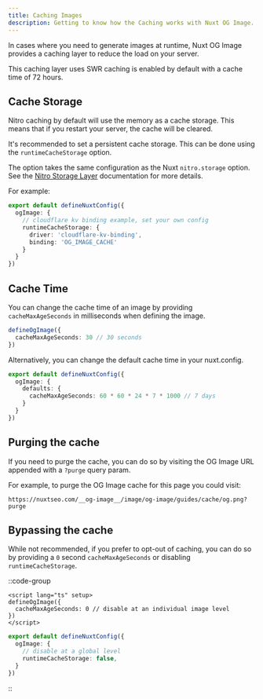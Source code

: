 ```yaml
---
title: Caching Images
description: Getting to know how the Caching works with Nuxt OG Image.
---
```


In cases
where you need to generate images at runtime, Nuxt OG Image provides a caching layer to
reduce the load on your server.

This caching layer uses SWR caching is enabled by default with a cache time of 72 hours.

## Cache Storage

Nitro caching by default will use the memory as a cache storage. This means that if you restart your server, the cache will be cleared.

It's recommended to set a persistent cache storage. This can be done using the `runtimeCacheStorage` option.

The option takes the same configuration as the Nuxt `nitro.storage` option.
See the [Nitro Storage Layer](https://nitro.unjs.io/guide/storage) documentation for more details.

For example:

```ts
export default defineNuxtConfig({
  ogImage: {
    // cloudflare kv binding example, set your own config
    runtimeCacheStorage: {
      driver: 'cloudflare-kv-binding',
      binding: 'OG_IMAGE_CACHE'
    }
  }
})
````

## Cache Time

You can change the cache time of an image by providing `cacheMaxAgeSeconds` in milliseconds when defining the image.

```ts
defineOgImage({
  cacheMaxAgeSeconds: 30 // 30 seconds
})
```

Alternatively, you can change the default cache time in your nuxt.config.

```ts [nuxt.config.ts]
export default defineNuxtConfig({
  ogImage: {
    defaults: {
      cacheMaxAgeSeconds: 60 * 60 * 24 * 7 * 1000 // 7 days
    }
  }
})
````

## Purging the cache

If you need to purge the cache, you can do so by visiting the OG Image URL appended with a `?purge` query param.

For example, to purge the OG Image cache for this page you could visit:

```
https://nuxtseo.com/__og-image__/image/og-image/guides/cache/og.png?purge
```

## Bypassing the cache

While not recommended, if you prefer to opt-out of caching, you can do so by providing a `0` second
`cacheMaxAgeSeconds` or disabling `runtimeCacheStorage`.

::code-group

```vue [Disable single caching]
<script lang="ts" setup>
defineOgImage({
  cacheMaxAgeSeconds: 0 // disable at an individual image level
})
</script>
```

```ts [Disable all caching]
export default defineNuxtConfig({
  ogImage: {
    // disable at a global level
    runtimeCacheStorage: false,
  }
})
````

::
